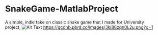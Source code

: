 # SnakeGame-MatlabProject
A simple, indie take on classic snake game that I made for University project,
![Alt Text](https://gcdnb.pbrd.co/images/0yg0uRvjEEJP.png?o=1)
https://gcdnb.pbrd.co/images/3kI88zqn0L2u.png?o=1
